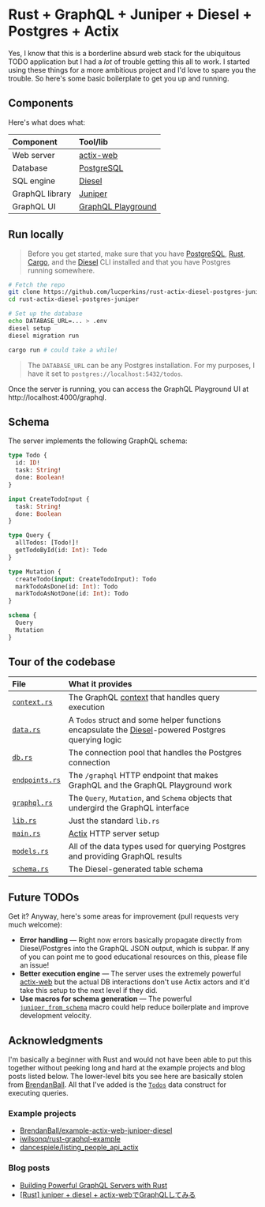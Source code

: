 # Rust + GraphQL + Juniper + Diesel + Postgres + Actix

Yes, I know that this is a borderline absurd web stack for the ubiquitous TODO application but I had a *lot* of trouble getting this all to work. I started using these things for a more ambitious project and I'd love to spare you the trouble. So here's some basic boilerplate to get you up and running.

## Components

Here's what does what:

Component | Tool/lib
:---------|:--------
Web server | [actix-web](https://github.com/actix/actix-web)
Database | [PostgreSQL](https://postgresql.org)
SQL engine | [Diesel](https://diesel.rs)
GraphQL library | [Juniper](https://github.com/graphql-rust/juniper)
GraphQL UI | [GraphQL Playground](https://github.com/prisma-labs/graphql-playground)

## Run locally

> Before you get started, make sure that you have [PostgreSQL](https://postgresql.org), [Rust](https://rust-lang.org), [Cargo](https://doc.rust-lang.org/cargo/), and the [Diesel](https://diesel.rs) CLI installed and that you have Postgres running somewhere.

```bash
# Fetch the repo
git clone https://github.com/lucperkins/rust-actix-diesel-postgres-juniper
cd rust-actix-diesel-postgres-juniper

# Set up the database
echo DATABASE_URL=... > .env
diesel setup
diesel migration run

cargo run # could take a while!
```

> The `DATABASE_URL` can be any Postgres installation. For my purposes, I have it set to `postgres://localhost:5432/todos`.

Once the server is running, you can access the GraphQL Playground UI at http://localhost:4000/graphql.

## Schema

The server implements the following GraphQL schema:

```graphql
type Todo {
  id: ID!
  task: String!
  done: Boolean!
}

input CreateTodoInput {
  task: String!
  done: Boolean
}

type Query {
  allTodos: [Todo!]!
  getTodoById(id: Int): Todo
}

type Mutation {
  createTodo(input: CreateTodoInput): Todo
  markTodoAsDone(id: Int): Todo
  markTodoAsNotDone(id: Int): Todo
}

schema {
  Query
  Mutation
}
```

## Tour of the codebase

File | What it provides
:----|:----------------
[`context.rs`](./src/context.rs) | The GraphQL [context](https://graphql.org/learn/execution) that handles query execution
[`data.rs`](./src/data.rs) | A `Todos` struct and some helper functions encapsulate the [Diesel](https://diesel.rs)-powered Postgres querying logic
[`db.rs`](./src/db.rs) | The connection pool that handles the Postgres connection
[`endpoints.rs`](./src/endpoints.rs) | The `/graphql` HTTP endpoint that makes GraphQL and the GraphQL Playground work
[`graphql.rs`](./src/graphql.rs) | The `Query`, `Mutation`, and `Schema` objects that undergird the GraphQL interface
[`lib.rs`](./src/lib.rs) | Just the standard `lib.rs`
[`main.rs`](./src/main.rs) | [Actix](https://actix.rs) HTTP server setup
[`models.rs`](./src/models.rs) | All of the data types used for querying Postgres and providing GraphQL results
[`schema.rs`](./src/schema.rs) | The Diesel-generated table schema

## Future TODOs

Get it? Anyway, here's some areas for improvement (pull requests very much welcome):

* **Error handling** — Right now errors basically propagate directly from Diesel/Postgres into the GraphQL JSON output, which is subpar. If any of you can point me to good educational resources on this, please file an issue!
* **Better execution engine** — The server uses the extremely powerful [actix-web](https://github.com/actix/actix-web) but the actual DB interactions don't use Actix actors and it'd take this setup to the next level if they did.
* **Use macros for schema generation** — The powerful [`juniper_from_schema`](https://docs.rs/juniper-from-schema/0.5.1/juniper_from_schema/) macro could help reduce boilerplate and improve development velocity.

## Acknowledgments

I'm basically a beginner with Rust and would not have been able to put this together without peeking long and hard at the example projects and blog posts listed below. The lower-level bits you see here are basically stolen from [BrendanBall](https://github.com/BrendanBall). All that I've added is the [`Todos`](./src/data.rs) data construct for executing queries.

### Example projects

* [BrendanBall/example-actix-web-juniper-diesel](https://github.com/BrendanBall/example-actix-web-juniper-diesel)
* [iwilsonq/rust-graphql-example](https://github.com/iwilsonq/rust-graphql-example)
* [dancespiele/listing_people_api_actix](https://github.com/dancespiele/listing_people_api_actix)

### Blog posts

* [Building Powerful GraphQL Servers with Rust](https://dev.to/open-graphql/building-powerful-graphql-servers-with-rust-3gla)
* [[Rust] juniper + diesel + actix-webでGraphQLしてみる](https://qiita.com/yagince/items/e378bbaa95e08bab7467)
